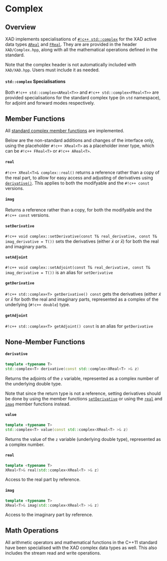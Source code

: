 # Complex

## Overview

XAD implements specialisations of [`#!c++ std::complex`](https://en.cppreference.com/w/cpp/numeric/complex) for the XAD active data types
[`AReal`](areal.md) and [`FReal`](freal.md).
They are are provided in the header `XAD/Complex.hpp`,
along with all the mathematical operations defined in the standard.

Note that the complex header is not automatically included with `XAD/XAD.hpp`.
Users must include it as needed.

#### `std::complex` Specialisations

Both `#!c++ std::complex<AReal<T>>` and `#!c++ std::complex<FReal<T>>` are
provided specialisations for the standard complex type (in `std` namespace),
for adjoint and forward modes respectively.

## Member Functions

All [standard complex member functions](https://en.cppreference.com/w/cpp/numeric/complex) are implemented.

Below are the non-standard additions and changes of the interface only,
using the placeholder `#!c++ XReal<T>` as a placeholder inner type, which can be
`#!c++ FReal<T>` or `#!c++ AReal<T>`.

#### `real`

`#!c++ XReal<T>& complex::real()` returns a reference rather than a copy of the real part,
to allow for easy access and adjusting of derivatives using [`derivative()`](#derivative).
This applies to both the modifyable and the `#!c++ const` versions.

#### `imag`

Returns a reference rather than a copy, for both the modifyable and the `#!c++ const` versions.

#### `setDerivative`

`#!c++ void complex::setDerivative(const T& real_derivative, const T& imag_derivative = T())`
sets the derivatives (either $\dot{x}$ or $\bar{x}$) for both the real
and imaginary parts.

#### `setAdjoint`

`#!c++ void complex::setAdjoint(const T& real_derivative, const T& imag_derivative = T())` is an alias for `setDerivative`

#### `getDerivative`

`#!c++ std::complex<T> getDerivative() const` gets the derivatives (either $\dot{x}$ or $\bar{x}$ for both the real and imaginary parts, represented as a complex of the underlying (`#!c++ double`) type.

#### `getAdjoint`

`#!c++ std::complex<T> getAdjoint() const` is an alias for `getDerivative`

## None-Member Functions

#### `derivative`

```c++
template <typename T> 
std::complex<T> derivative(const std::complex<XReal<T> >& z)
```

Returns the adjoints of the `z` variable, represented
as a complex number of the underlying double type.

Note that since the return type is not a reference, setting
derivatives should be done by using the member functions
[`setDerivative`](#setderivative)
or using the [`real`](#real) and  [`imag`](#imag) member functions instead.

#### `value`

```c++
template <typename T> 
std::complex<T> value(const std::complex<XReal<T> >& z)
```

Returns the value of the `z` variable (underlying double type),
represented as a complex number.

#### `real`

```c++
template <typename T>
XReal<T>& real(std::complex<XReal<T> >& z)
```

Access to the real part by reference.

#### `imag`

```c++
template <typename T> 
XReal<T>& imag(std::complex<XReal<T> >& z)
```

Access to the imaginary part by reference.

## Math Operations

All arithmetic operators and mathematical functions in the C++11 standard
have been specialised with the XAD complex data types as well.
This also includes the stream read and write operations.
